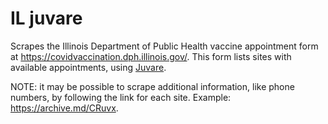 # IL juvare

Scrapes the Illinois Department of Public Health vaccine appointment form at
<https://covidvaccination.dph.illinois.gov/>. This form lists sites with
available appointments, using [Juvare](https://www.juvare.com).

NOTE: it may be possible to scrape additional information, like phone numbers,
by following the link for each site. Example: <https://archive.md/CRuvx>.
